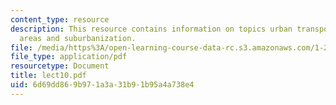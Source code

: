 ```yaml
---
content_type: resource
description: This resource contains information on topics urban transport, metropolitan
  areas and suburbanization.
file: /media/https%3A/open-learning-course-data-rc.s3.amazonaws.com/1-201j-introduction-to-transportation-systems-fall-2006/6d69dd869b971a3a31b91b95a4a738e4_lect10.pdf
file_type: application/pdf
resourcetype: Document
title: lect10.pdf
uid: 6d69dd86-9b97-1a3a-31b9-1b95a4a738e4
---
```


